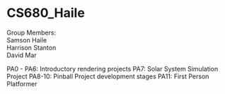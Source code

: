 # CS680_Haile

Group Members:  
Samson Haile  
Harrison Stanton  
David Mar  

PA0 - PA6: Introductory rendering projects
PA7: Solar System Simulation Project
PA8-10: Pinball Project development stages
PA11: First Person Platformer
